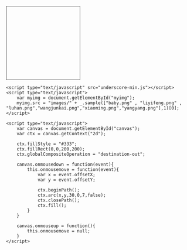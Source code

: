 <!DOCTYPE html>
<html lang="en">
<head>
	<meta charset="UTF-8">
	<title>Document</title>
	<style type="text/css">
		.box{
			position: relative;
			width:200px;
			height:200px;
			border:1px solid #333;
		}
		.box canvas{
			position: absolute;
			top:0;
			left:0;
		}
	</style>
</head>
<body>
	<div class="box">
		<canvas id="canvas" width="200" height="200"></canvas>
		<img id="myimg"/>
	</div>
	
	<script type="text/javascript" src="underscore-min.js"></script>
	<script type="text/javascript">
		var myimg = document.getElementById("myimg");
		myimg.src = "images/" + _.sample(["baby.png" , "liyifeng.png" , "luhan.png","wangjunkai.png","xiaoming.png","yangyang.png"],1)[0];
	</script>

	<script type="text/javascript">
		var canvas = document.getElementById("canvas");
		var ctx = canvas.getContext("2d");

		ctx.fillStyle = "#333";
		ctx.fillRect(0,0,200,200);
		ctx.globalCompositeOperation = "destination-out";

		canvas.onmousedown = function(event){
			this.onmousemove = function(event){
				var x = event.offsetX;
				var y = event.offsetY;

				ctx.beginPath();
				ctx.arc(x,y,30,0,7,false);
				ctx.closePath();
				ctx.fill();
			}
		}

		canvas.onmouseup = function(){
			this.onmousemove = null;
		}
	</script>
</body>
</html>
